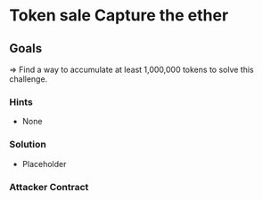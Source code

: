 # Token sale Capture the ether

## Goals

=> Find a way to accumulate at least 1,000,000 tokens to solve this challenge.

### Hints

- None

### Solution

- Placeholder

### Attacker Contract

```solidity

```

